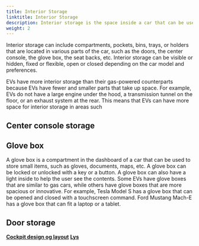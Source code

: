 ```yaml
---
title: Interior Storage
linktitle: Interior Storage
description: Interior storage is the space inside a car that can be used to store personal items, such as phones, wallets, keys, drinks, etc.
weight: 2
---
```

<!-- markdownlint-disable MD033 -->

Interior storage can include compartments, pockets, bins, trays, or holders that are located in various parts of the car, such as the doors, the center console, the glove box, the seat backs, etc. Interior storage can be visible or hidden, fixed or flexible, open or closed depending on the car model and preferences.

EVs have more interior storage than their gas-powered counterparts because EVs have fewer and smaller parts that take up space. For example, EVs do not have a large engine under the hood, a transmission tunnel on the floor, or an exhaust system at the rear. This means that EVs can have more space for interior storage in areas such


## Center console storage

## Glove box

A glove box is a compartment in the dashboard of a car that can be used to store small items, such as gloves, documents, maps, etc. A glove box can be locked or unlocked with a key or a button. A glove box can also have a light inside to help the user see the contents. Some EVs have glove boxes that are similar to gas cars, while others have glove boxes that are more spacious or innovative. For example, Tesla Model S has a glove box that can be opened and closed with a touchscreen command. Ford Mustang Mach-E has a glove box that can fit a laptop or a tablet.

## Door storage


<div class="mt-3 mb-3">
    <a href="../cockpitdesign/" class="text-decoration-none text-black"><strong><i class="bi-arrow-left"></i> Cockpit design og layout</strong></a>
    <a href="../../lights/" class="text-decoration-none text-black float-end"><strong>Lys <i class="bi-arrow-right"></i></strong></a>
</div>
